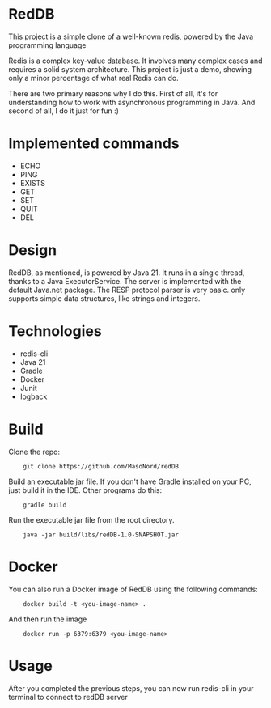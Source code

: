 # RedDB
This project is a simple clone of a well-known redis, powered
by the Java programming language

Redis is a complex key-value database.
It involves many complex cases and requires a solid system architecture.
This project is just a demo, showing only a minor percentage of what real Redis can do.

There are two primary reasons why I do this.
First of all, it's for understanding how to work with asynchronous programming in Java.
And second of all, I do it just for fun :)

# Implemented commands
* ECHO
* PING
* EXISTS
* GET
* SET
* QUIT
* DEL

# Design
RedDB, as mentioned, is powered by Java 21. It runs in a single thread, thanks to a Java ExecutorService.
The server is implemented with the default Java.net package. The RESP protocol parser is very basic.
only supports simple data structures, like strings and integers.

# Technologies
- redis-cli
- Java 21
- Gradle
- Docker
- Junit
- logback

# Build
Clone the repo:
~~~
    git clone https://github.com/MasoNord/redDB
~~~
Build an executable jar file. If you don't have Gradle installed on your PC, just build it in the IDE. Other programs do this:
~~~
    gradle build
~~~
Run the executable jar file from the root directory.
~~~
    java -jar build/libs/redDB-1.0-SNAPSHOT.jar
~~~
# Docker
You can also run a Docker image of RedDB using the following commands:
~~~
    docker build -t <you-image-name> .
~~~
And then run the image
~~~
    docker run -p 6379:6379 <you-image-name> 
~~~

# Usage
After you completed the previous steps, you can now run redis-cli in your terminal to connect to redDB server